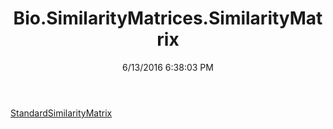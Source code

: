 ﻿---
title: Bio.SimilarityMatrices.SimilarityMatrix
date: 6/13/2016 6:38:03 PM
---

[StandardSimilarityMatrix](T-Bio.SimilarityMatrices.SimilarityMatrix.StandardSimilarityMatrix.html)
